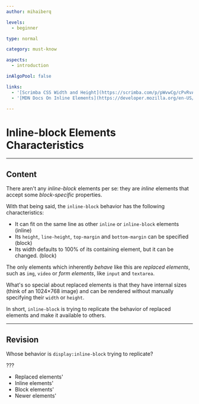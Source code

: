 ```yaml
---
author: mihaiberq

levels:
  - beginner

type: normal

category: must-know

aspects:
  - introduction

inAlgoPool: false

links:
  - '[Scrimba CSS Width and Height](https://scrimba.com/p/pWvwCg/cPvRvAV){website}'
  - '[MDN Docs On Inline Elements](https://developer.mozilla.org/en-US/docs/Web/HTML/Inline_elements){documentation}'

---
```


# Inline-block Elements Characteristics

---
## Content

There aren't any *inline-block* elements per se: they are *inline* elements that accept some *block-specific* properties.

With that being said, the `inline-block` behavior has the following characteristics:
 - It can fit on the same line as other `inline` or `inline-block` elements (inline)
 - Its `height`, `line-height`, `top-margin` and `bottom-margin` can be specified (block)
 - Its width defaults to 100% of its containing element, but it can be changed. (block)

The only elements which inherently *behave* like this are *replaced elements*, such as `img`, `video` or *form elements*, like `input` and `textarea`.

What's so special about replaced elements is that they have internal sizes (think of an 1024×768 image) and can be rendered without manually specifying their `width` or `height`.

In short, `inline-block` is trying to replicate the behavior of replaced elements and make it available to others.

---
## Revision

Whose behavior is `display:inline-block` trying to replicate?

???

* Replaced elements'
* Inline elements'
* Block elements'
* Newer elements'
